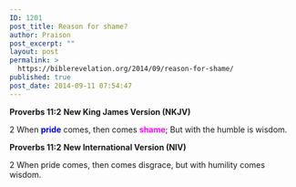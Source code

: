 ```yaml
---
ID: 1201
post_title: Reason for shame?
author: Praison
post_excerpt: ""
layout: post
permalink: >
  https://biblerevelation.org/2014/09/reason-for-shame/
published: true
post_date: 2014-09-11 07:54:47
---
```

<strong>Proverbs 11:2</strong>
<strong> New King James Version (NKJV)</strong>

2 When <span style="color: #0000ff;"><strong>pride</strong> </span>comes, then comes <span style="color: #ff00ff;"><strong>shame</strong></span>;
But with the humble is wisdom.

<strong>Proverbs 11:2</strong>
<strong> New International Version (NIV)</strong>

2 When pride comes, then comes disgrace,
but with humility comes wisdom.
